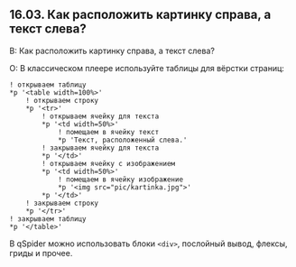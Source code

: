 ## 16.03. Как расположить картинку справа, а текст слева?
<!-- [:faq_16_03] -->

В: Как расположить картинку справа, а текст слева?

О:
В классическом плеере используйте таблицы для вёрстки страниц:
```qsp
! открываем таблицу
*p '<table width=100%>'
	! открываем строку
	*p '<tr>'
		! открываем ячейку для текста
		*p '<td width=50%>'
			! помещаем в ячейку текст
			*p 'Текст, расположенный слева.'
		! закрываем ячейку для текста
		*p '</td>'
		! открываем ячейку с изображением
		*p '<td width=50%>'
			! помещаем в ячейку изображение
			*p '<img src="pic/kartinka.jpg">'
		*p '</td>'
	! закрываем строку
	*p '</tr>'
! закрываем таблицу
*p '</table>'
```
В qSpider можно использовать блоки `<div>`, послойный вывод, флексы, гриды и прочее.
